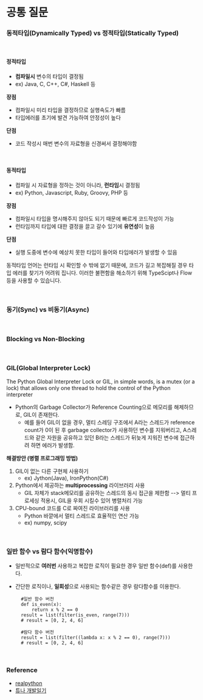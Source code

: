 # 공통 질문

### 동적타입(Dynamically Typed) vs 정적타입(Statically Typed)

<br/>

#### 정적타입
- **컴파일시** 변수의 타입이 결정됨
- ex) Java, C, C++, C#, Haskell 등

**장점**
- 컴파일시 미리 타입을 결정하므로 실행속도가 빠름 
- 타입에러를 초기에 발견 가능하여 안정성이 높다

**단점**
- 코드 작성시 매번 변수의 자료형을 신경써서 결정해야함

<br/>

#### 동적타입

- 컴파일 시 자료형을 정하는 것이 아니라, **런타임**시 결정됨
- ex) Python, Javascript, Ruby, Groovy, PHP 등

**장점**
- 컴파일시 타입을 명시해주지 않아도 되기 때문에 빠르게 코드작성이 가능
- 런타임까지 타입에 대한 결정을 끌고 갈수 있기에 **유연성**이 높음

**단점**
- 실행 도중에 변수에 예상치 못한 타입이 들어와 타입에러가 발생할 수 있음

동적타입 언어는 런타임 시 확인할 수 밖에 없기 때문에, 코드가 길고 복잡해질 경우 타입 에러를 찾기가 어려워 집니다.
이러한 불편함을 해소하기 위해 TypeScipt나 Flow 등을 사용할 수 있습니다.

<br/>

### 동기(Sync) vs 비동기(Async)

<br/>

### Blocking vs Non-Blocking

<br/>

### GIL(Global Interpreter Lock)
The Python Global Interpreter Lock or GIL, in simple words, is a mutex (or a lock) that allows only one thread to hold the control of the Python interpreter

- Python의 Garbage Collector가 Reference Counting으로 메모리를 해제하므로, GIL이 존재한다.
  - 예를 들어 GIL이 없을 경우, 멀티 스레딩 구조에서 A라는 스레드가 reference count가 0이 된 후 garbage collector가 사용하던 변수를 지워버리고, A스레드와 같은 자원을 공유하고 있던 B라는 스레드가 뒤늦게 지워진 변수에 접근하려 하면 에러가 발생함.

**해결방안 (병렬 프로그래밍 방법)**
1. GIL이 없는 다른 구현체 사용하기
   - ex) Jython(Java), IronPython(C#)
2. Python에서 제공하는 **multiprocessing** 라이브러리 사용
   - GIL 자체가 stack메모리를 공유하는 스레드의 동시 접근을 제한함 --> 멀티 프로세싱 적용시, GIL을 우회 시킬수 있어 병렬처리 가능
3. CPU-bound 코드를 C로 짜여진 라이브러리를 사용
   - Python 바깥에서 멀티 스레드로 효율적인 연산 가능
   - ex) numpy, scipy

<br/>

### 일반 함수 vs 람다 함수(익명함수)
- 일반적으로 **여러번** 사용하고 복잡한 로직이 필요한 경우 일반 함수(def)를 사용한다.
- 간단한 로직이나, **일회성**으로 사용되는 함수같은 경우 람다함수를 이용한다.


        #일반 함수 버전
        def is_even(x):
            return x % 2 == 0
        result = list(filter(is_even, range(7)))
        # result = [0, 2, 4, 6]
         
        #람다 함수 버전
        result = list(filter((lambda x: x % 2 == 0), range(7)))
        # result = [0, 2, 4, 6]

<br/>

### Reference

- [realpython](https://realpython.com/python-gil/)
- [튜나 개발일기](https://devuna.tistory.com/82)